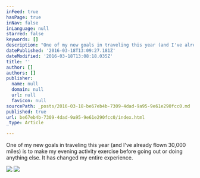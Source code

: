 ```yaml
---
inFeed: true
hasPage: true
inNav: false
inLanguage: null
starred: false
keywords: []
description: "One of my new goals in traveling this year (and I've already flown 30,000 miles) is to make my evening activity exercise before going out or doing anything else. It has changed my entire experience."
datePublished: '2016-03-18T13:09:27.181Z'
dateModified: '2016-03-18T13:08:18.035Z'
title: ''
author: []
authors: []
publisher:
  name: null
  domain: null
  url: null
  favicon: null
sourcePath: _posts/2016-03-18-be67eb4b-7309-4dad-9a95-9e61e290fcc0.md
published: true
url: be67eb4b-7309-4dad-9a95-9e61e290fcc0/index.html
_type: Article

---
```

One of my new goals in traveling this year (and I've already flown 30,000 miles) is to make my evening activity exercise before going out or doing anything else. It has changed my entire experience.

![](https://the-grid-user-content.s3-us-west-2.amazonaws.com/e136f061-b4d2-4a24-9de5-f485311cf132.jpg)
![](https://the-grid-user-content.s3-us-west-2.amazonaws.com/72e8aefb-8022-4f9b-9c39-fa6a02984ecd.jpg)